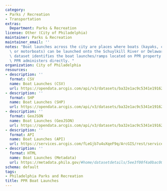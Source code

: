 ```yaml
---
category:
- Parks / Recreation
- Transportation
extras:
  Department: Parks & Recreation
license: Other (City of Philadelphia)
maintainer: Parks & Recreation
maintainer_email: ''
notes: "Boat launches across the city are places where boats (kayaks, canoes, and\
  \ or motorboats) can be launched onto the Schuylkill River or Delaware River. This\
  \ dataset identifies the boat launches/ramps located on PPR property or boat launches\
  \ PPR administers directly. "
organization: City of Philadelphia
resources:
- description: ''
  format: CSV
  name: Boat Launches (CSV)
  url: https://opendata.arcgis.com/api/v3/datasets/ba32e1ac9c5341e1916274c2df3fbe22_0/downloads/data?format=csv&spatialRefId=4326
- description: ''
  format: SHP
  name: Boat Launches (SHP)
  url: https://opendata.arcgis.com/api/v3/datasets/ba32e1ac9c5341e1916274c2df3fbe22_0/downloads/data?format=shp&spatialRefId=4326
- description: ''
  format: GeoJSON
  name: Boat Launches (GeoJSON)
  url: https://opendata.arcgis.com/api/v3/datasets/ba32e1ac9c5341e1916274c2df3fbe22_0/downloads/data?format=geojson&spatialRefId=4326
- description: ''
  format: API
  name: Boat Launches (API)
  url: https://services.arcgis.com/fLeGjb7u4uXqeF9q/ArcGIS/rest/services/PPR_Boat_Launches/FeatureServer/0/query?where=1%3D1
- description: ''
  format: HTML
  name: Boat Launches (Metadata)
  url: https://metadata.phila.gov/#home/datasetdetails/5ee3f00f4a0bac0015918443/representationdetails/5ee3f0104a0bac0015918472/
schema: default
tags:
- Philadelphia Parks and Recreation
title: PPR Boat Launches
---
```

